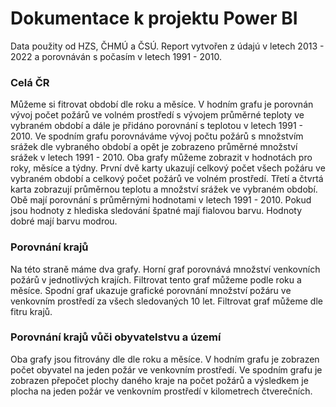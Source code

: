 # Dokumentace k projektu Power BI
 

Data použity od HZS, ČHMÚ a ČSÚ. Report vytvořen z údajú v letech 2013 - 2022 
a porovnáván s počasím v letech 1991 - 2010. 

### Celá ČR  
Můžeme si fitrovat období dle roku a měsíce. V hodním grafu je porovnán vývoj počet požárů 
ve volném prostředí s vývojem průměrné teploty ve vybraném období a dále je přidáno porovnání 
s teplotou v letech 1991 - 2010. Ve spodním grafu porovnáváme vývoj počtu požárů s množstvím 
srážek dle vybraného období a opět je zobrazeno průměrné množství srážek v letech 1991 - 2010. 
Oba grafy můžeme zobrazit v hodnotách pro roky, měsíce a týdny. 
První dvě karty ukazují celkový počet všech požáru ve vybraném období a celkový počet požárů 
ve volném prostředí. Třetí a čtvrtá karta zobrazují průměrnou teplotu a množství srážek ve 
vybraném období. Obě mají porovnání s průměrnými hodnotami v letech 1991 - 2010. Pokud jsou 
hodnoty z hlediska sledování špatné mají fialovou barvu. Hodnoty dobré mají barvu modrou.

### Porovnání krajů  
Na této straně máme dva grafy. Horní graf porovnává množství venkovních požárů v jednotlivých 
krajích. Filtrovat tento graf můžeme podle roku a měsíce. 
Spodní graf ukazuje grafické porovnání množství požáru ve  venkovním prostředí za všech 
sledovaných 10 let. Filtrovat graf můžeme dle fitru krajů. 
 
### Porovnání krajů vůči obyvatelstvu a území  
Oba grafy jsou fitrovány dle dle roku a měsíce. V hodním grafu je zobrazen počet obyvatel 
na jeden požár ve venkovním prostředí. 
Ve spodním grafu je zobrazen přepočet plochy daného kraje na počet požárů a výsledkem je 
plocha na jeden požár ve venkovním prostředí v kilometrech čtverečních.
